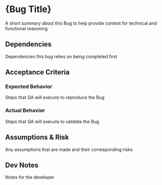 # {Bug Title}

A short summary about this Bug to help provide context for technical and functional reasoning

## Dependencies

Dependencies this bug relies on being completed first

## Acceptance Criteria

### Expected Behavior

Steps that QA will execute to reproduce the Bug

### Actual Behavior

Steps that QA will execute to validate the Bug

## Assumptions & Risk

Any assumptions that are made and their corresponding risks

## Dev Notes

Notes for the developer